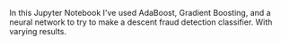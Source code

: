 In this Jupyter Notebook I've used AdaBoost, Gradient Boosting, and a neural network to try to make a descent fraud detection classifier. With varying results. 
